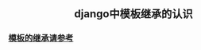 ## <center>django中模板继承的认识</center>

### [模板的继承请参考](https://blog.csdn.net/kuangshp128/article/details/75578736)
